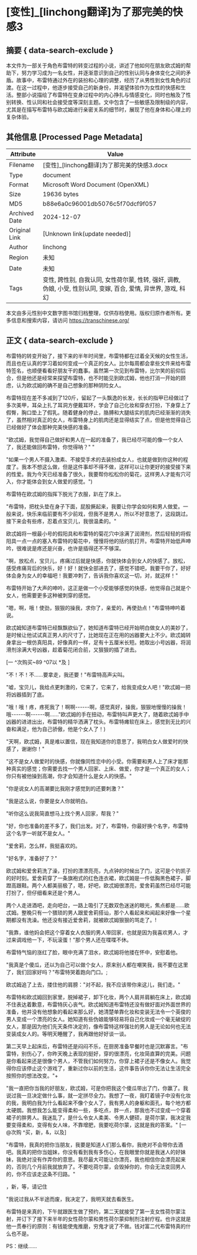 # [变性]_[linchong翻译]为了那完美的快感3



## 摘要  { data-search-exclude }

<!-- tcd_abstract -->
本文件为一部关于角色布雷特的转变过程的小说，讲述了他如何在朋友欧忒姆的帮助下，努力学习成为一名女性，并逐渐意识到自己的性别认同与身体变化之间的矛盾。故事中，布雷特通过外在的装扮和心理的调整，经历了从男性到女性角色的过渡。在这一过程中，他逐步接受自己的新身份，并渴望体验作为女性的快感和生活。整部小说描绘了布雷特在变身过程中的内心挣扎与情感变化，同时也触及了性别转换、性认同和社会接受度等深刻主题。文中包含了一些敏感及限制级的内容，尤其是在描写布雷特与欧忒姆进行亲密关系的细节时，展现了他在身体和心理上的复杂体验。

<!-- tcd_abstract_end -->

## 其他信息 [Processed Page Metadata]

| Attribute       | Value                                  |
|-----------------|----------------------------------------|
| Filename        | [变性]_[linchong翻译]为了那完美的快感3.docx                             |
| Type            | document                                 |
| Format          | Microsoft Word Document (OpenXML)                               |
| Size            | 19636 bytes                           |
| MD5             | b88e6a0c96001db5076c5f70dcf9f057                                  |
| Archived Date   | 2024-12-07                             |
| Original Link   | [Unknown link(update needed)]                         |
| Author          | linchong                               |
| Region          | 未知                               |
| Date            | 未知                                 |
| Tags            | 变性, 跨性别, 自我认同, 女性荷尔蒙, 性转, 强奸, 调教, 伪娘, 小受, 性别认同, 变嫁, 百合, 爱情, 异世界, 游戏, 科幻                                 |

本文由多元性别中文数字图书馆归档整理，仅供存档使用。版权归原作者所有。更多信息和搜索内容，请访问 <https://transchinese.org/>


## 正文 { data-search-exclude }

<!-- tcd_main_text -->
布雷特的转变开始了，接下来的半年时间里，布雷特都在过着全天候的女性生活，而且也在认真的学习着如何变成一个真正的女人。比尔每周都会拿些文件来给布雷特签名，也顺便看看好朋友干的蠢事。虽然第一次见到布雷特，比尔笑的前仰后合，但是他还是经常来探望布雷特，也不时能见到欧忒姆，他也打消一开始的顾虑，认为欧忒姆的确不是自己想象的那种阴险女人。

布雷特现在差不多减到了120斤，留起了一头飘逸的长发，长长的指甲已经做过了多次美甲，耳朵上扎了耳洞方便戴耳环，学会了自己化妆和穿衣打扮，下身穿上了假臀，胸口垫上了假乳。随着健身的停止，胳膊和大腿结实的肌肉已经渐渐的消失了，虽然相对真正的女人，布雷特身上的肌肉还是显得结实了点，但是他觉得自己已经做好了体会那种完美快感的准备。

"欧忒姆，我觉得自己做好和男人在一起的准备了，我已经尽可能的像一个女人了，我还能做回布雷特，你觉得呐？" "

"如果一个男人不摄入激素、不接受手术的去装扮成女人，也就是做到你这种的程度了。我本不想这么做，但是这件事却不得不做，这样可以让你更好的接受接下来的性爱。我为今天已经准备了很久，我要帮你松松你的菊花，这样男人才能有穴可入，你才能体会到女人做爱的感觉。")

布雷特在欧忒姆的指挥下脱光了衣服，趴在了床上。

"布雷特，把枕头垫在身子下面，屁股撅起来，我要让你学会如何和男人做爱。一般来说，快乐来临前要有不少前戏，但我不是男人，所以不好意思了，这段跳过。接下来会有些疼，忍着点宝贝儿，我很温柔的。"

欧忒姆将一根最小号的假阳具和布雷特的菊花穴中涂满了润滑剂，然后轻轻的将假阳具一点一点的塞入布雷特的菊花中，慢慢将他的括约肌打开。布雷特开始低声呻吟，很难说是疼还是兴奋，也许是插得还不不够深。

"啊，放松点，宝贝儿，疼痛过后就是快感，你就快体会到女人的快感了。放松，感受疼痛背后的快乐，好！好！就快全部进去了，感觉不错吧，我要干你了，好好体会身为女人的幸福吧！我要冲刺了，告诉我你喜欢这一切，对，就这样！"

布雷特开始了大声的呻吟，这正是做一个小受能够感觉的快感，他觉得自己就是个女人，他需要更多这种被刺穿的感觉。

"嗯，啊，哦！使劲，狠狠的操我，求你了，亲爱的，再使劲点！"布雷特呻吟着说。

欧忒姆知道布雷特已经飘飘欲仙了，她知道布雷特已经开始明白做女人的美妙了，是时候让他试试真正男人的尺寸了，比她现在正在用的凶器要大上不少。欧忒姆转身拿出一根仿真阳具，好像真的一样，足有十五厘米长短。她取出小号凶器，将润滑剂涂满大号凶器，趁着菊花闭合前，又狠狠的插了进去。

[一 ^次购买~89 ^07以 *及 ]

"不！不！不......要拿走，我还要！"布雷特高声尖叫。

"嘘，宝贝儿，我给点更刺激的，它来了，它来了，给我变成女人吧！"欧忒姆一把将凶器插到了底。

"哦！哦！疼，疼死我了！啊啊------啊，感觉真好，操我，狠狠地慢慢的操我！哦------啊------啊......"欧忒姆的手在扭动，布雷特叫声更大了，随着欧忒姆手中凶器的进进出出，布雷特的精华洒满了枕头。布雷特瘫软在床上，感觉到无比的兴奋和满足，他为自己骄傲，他是个女人了！)

"天啊，欧忒姆，真是难以置信，现在我知道你的意思了，我明白女人做爱时的快感了，谢谢你！"

"这不是女人做爱时的快感，你就像同性恋中的小受。你需要和男人上了床才能那种真实的感觉；你需要去找一个男人回家、上床、做爱，你才是一个真正的女人；你只有被他操到高潮，你才会知道什么是女人的快感。"

"你是说女人的高潮要比我刚才感觉到的还要刺激？"

"我是这么说，你要是女人你就明白。

"听你这么说我简直想马上找个男人回家，帮我？"

"好，你也准备的差不多了，我们出发。对了，布雷特，你最好换个名字，布雷特这个名字一听就不是女人。"

"爱舍莉，怎么样，我挺喜欢的。

"好名字，准备好了？"

欧忒姆和爱舍莉洗了澡，打扮的漂漂亮亮，九点钟的时候出了门，这可是个钓凯子的好时刻。爱舍莉穿了一条旗袍式的红色连衣裙，欧忒姆是一件低胸黑色裙子，脚蹬高跟鞋。两个人都美丽极了，嗯，好吧，欧忒姆很漂亮，爱舍莉虽然已经尽可能打扮了，但仔细看来还是个男人。

两个人走进酒吧，走向吧台，一路上吸引了无数双色迷迷的眼光，焦点都是......欧忒姆。整晚只有一个猥琐的男人跟爱舍莉搭讪，那个人看起来和闻起来好像一个星期都没有洗澡。他还没有接近爱舍莉，就被欧忒姆狠狠的骂走了。!

"我靠，谁他妈会把这个穿着女人衣服的男人带回家，也就是因为我喜欢男人，才过来调戏他一下，不玩滚蛋！"那个男人还在喋喋不休。

布雷特气恼的涨红了脸，眼中充满了泪水，欧忒姆将他搂在怀中，安慰着他。

"我真是个傻瓜，还以为自己可以做个女人，原来别人都在嘲笑我，我不要在这里了，我们回家好吗？"布雷特哭着跑向门口。;

欧忒姆追了上去，搂住他的肩膀："对不起，我不应该带你来这儿，我们走。"

布雷特和欧忒姆回到家里，脱掉裙子，卸下化妆，两个人肩并肩躺在床上，欧忒姆不住表达着歉意，布雷特灰心丧气。欧忒姆知道布雷特还没有做好面对外面世界的准备，他并没有他想象的看起来那么好，她清楚单靠化妆和变装无法令一个英俊的男人变成一个漂亮的女人。她知道有些伪娘能够轻易将自己化妆成一个毫无破绽的女人，那是因为他们先天条件决定的，像布雷特这样强壮的男人是无论如何也无法变装成女人的。等明天睡醒了，我再跟他好好谈一谈。

第二天早上起床后，布雷特还是闷闷不乐，在厨房准备早餐时也是沉默寡言。"布雷特，别伤心了，你昨天晚上表现的挺好，穿的很漂亮，化妆简直算的完美。问题是你看起来还是很像个男人，不管我们如何努力，你穿上裙子还是不像女人。我觉得你应该停止这个游戏了，重新过你以前的生活，这件事告诉你你无法让生活完全按照你的想法改变。"+

"我一直把你当我的好朋友，欧忒姆，可是你把我这个傻瓜带出了门，你赢了。我说过我一旦决定做什么事，就一定拼尽全力。我想了一夜，我盯着镜子中没有化妆的我，我明白我为什么看起来不像个女人了，我有男人的身躯和面孔，每个地方都太硬朗。我想我怎么能变得柔和一些，多吃点，胖一点，那我也不过变成一个穿着裙子的胖男人。我迷乱了，是什么令女人柔美、令男人健硕，是荷尔蒙，我决定我要变得柔和，变得有女人味，不靠增肥，我要吃荷尔蒙，这就是我的答案。" [一 @次购 ^买，新，&，以及]

"布雷特，我真的把你当朋友，我要是知道人们那么看你，我绝对不会带你去酒吧。我真的把你当姐妹，你没有看到我有多伤心，在我眼里你就是我迷人的好妹妹，我绝对没有作弄你的意思。我尽最大可能让你漂亮，我也相信你会漂亮起来的，否则几个月前我就放弃了。不要吃荷尔蒙，会毁掉你的，你会无法变回男人的，你不应该走这条不归路。"

，新，等，请记住

"我说过我从不半途而废，我决定了，我明天就去看医生。

布雷特是来真的，下午就跟医生做了预约，第二天就接受了第一支女性荷尔蒙注射，并订下了接下来半年的女性荷尔蒙和男性荷尔蒙抑制剂注射疗程。也许这就是他一贯奉行的原则：有钱能使鬼推磨，穷鬼才说了不做。钱对富二代布雷特真的什么也不是。

PS：继续......
<!-- tcd_main_text_end -->

